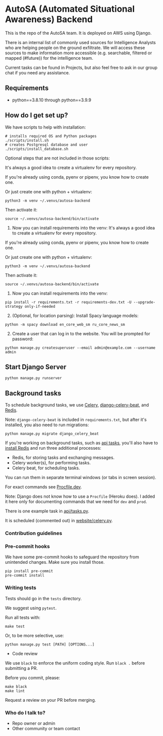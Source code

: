 # AutoSA (Automated Situational Awareness) Backend

This is the repo of the AutoSA team. It is deployed on AWS using Django.

There is an internal list of commonly used sources for Intelligence Analysts who are helping people on the ground exfiltrate. We will access these sources to make information more accessible (e.g. searchable, filtered or mapped (#future)) for the intelligence team.

Current tasks can be found in Projects, but also feel free to ask in our group chat if you need any assistance.

## Requirements

- python==3.8.10 through python==3.9.9

## How do I get set up? ###

We have scripts to help with installation:

```shell
# installs required OS and Python packages
./scripts/install.sh
# creates Postgresql database and user
./scripts/install_database.sh
```

Optional steps that are not included in those scripts:

It's always a good idea to create a virtualenv for every repository.

If you're already using conda, pyenv or pipenv, you know how to create one.

Or just create one with python + virtualenv:

```shell
python3 -m venv ~/.venvs/autosa-backend
```

Then activate it:

```shell
source ~/.venvs/autosa-backend/bin/activate
```

1. Now you can install requirements into the venv:
It's always a good idea to create a virtualenv for every repository.

If you're already using conda, pyenv or pipenv, you know how to create one.

Or just create one with python + virtualenv:

```shell
python3 -m venv ~/.venvs/autosa-backend
```

Then activate it:

```shell
source ~/.venvs/autosa-backend/bin/activate
```

1. Now you can install requirements into the venv:

```shell
pip install -r requirements.txt -r requirements-dev.txt -U --upgrade-strategy only-if-needed
```

2. (Optional, for location parsing): Install Spacy language models:

```shell
python -m spacy download en_core_web_sm ru_core_news_sm
```

2. Create a user that can log in to the website. You will be prompted for password:

```shell
python manage.py createsuperuser --email admin@example.com --username admin
```

## Start Django Server

```shell
python manage.py runserver
```

## Background tasks

To schedule background tasks, we use [Celery](https://docs.celeryq.dev/en/stable/index.html), [django-celery-beat](https://django-celery-beat.readthedocs.io/en/latest/), and [Redis](https://redis.io).

Note: `django-celery-beat` is included in `requirements.txt`, but after it's installed, you also need to run migrations:

```python manage.py migrate django_celery_beat```

If you're working on background tasks, such as [api tasks](api/tasks.py), you'll also have to [install Redis](https://redis.io/docs/getting-started/#install-redis) and run three additional processes:

* Redis, for storing tasks and exchanging messages.
* Celery worker(s), for performing tasks.
* Celery beat, for scheduling tasks.

You can run them in separate terminal windows (or tabs in screen session).

For exact commands see [Procfile.dev](Procfile.dev).

Note: Django does not know how to use a `Procfile` (Heroku does). I added it here only for documenting commands that we need for `dev` and `prod`.

There is one example task in [api/tasks.py](api/tasks.py).

It is scheduled (commented out) in [website/celery.py](website/celery.py).

### Contribution guidelines ###

### Pre-commit hooks

We have some pre-commit hooks to safeguard the repository from unintended changes. Make sure you install those.

```shell
pip install pre-commit
pre-commit install
```

### Writing tests

Tests should go in the `tests` directory.

We suggest using `pytest`.

Run all tests with:

```shell
make test
```

Or, to be more selective, use:

```shell
python manage.py test [PATH] [OPTIONS...]
```

* Code review

We use `black` to enforce the uniform coding style. Run `black .` before submitting a PR.

Before you commit, please:

```shell
make black
make lint
```

Request a review on your PR before merging. 

### Who do I talk to? ###

* Repo owner or admin
* Other community or team contact
